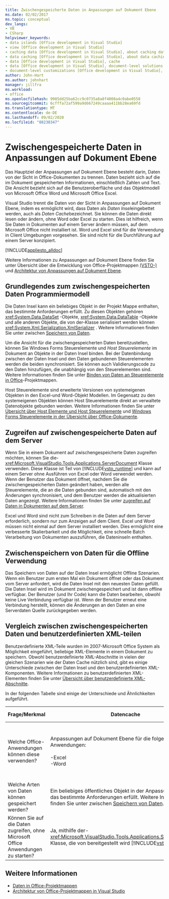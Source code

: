 ```yaml
---
title: Zwischengespeicherte Daten in Anpassungen auf Dokument Ebene
ms.date: 02/02/2017
ms.topic: conceptual
dev_langs:
- VB
- CSharp
helpviewer_keywords:
- data islands [Office development in Visual Studio]
- view [Office development in Visual Studio]
- caching data [Office development in Visual Studio], about caching data
- data caching [Office development in Visual Studio], about data caching
- data [Office development in Visual Studio], cache
- data [Office development in Visual Studio], document-level solutions
- document-level customizations [Office development in Visual Studio], data model
author: John-Hart
ms.author: johnhart
manager: jillfra
ms.workload:
- office
ms.openlocfilehash: 9985dd25ba62cc9c0735a8a8f4008a4c0abe0558
ms.sourcegitcommit: 6cfffa72af599a9d667249caaaa411bb28ea69fd
ms.translationtype: MT
ms.contentlocale: de-DE
ms.lasthandoff: 09/02/2020
ms.locfileid: "88238347"
---
```

# <a name="cached-data-in-document-level-customizations"></a>Zwischengespeicherte Daten in Anpassungen auf Dokument Ebene
  Das Hauptziel der Anpassungen auf Dokument Ebene besteht darin, Daten von der Sicht in Office-Dokumenten zu trennen. Daten bezieht sich auf die im Dokument gespeicherten Informationen, einschließlich Zahlen und Text. Die Ansicht bezieht sich auf die Benutzeroberfläche und das Objektmodell von Microsoft Office Word und Microsoft Office Excel.

 Visual Studio trennt die Daten von der Sicht in Anpassungen auf Dokument Ebene, indem es ermöglicht wird, dass Daten als *Daten Insel*eingebettet werden, auch als *Daten Cache*bezeichnet. Sie können die Daten direkt lesen oder ändern, ohne Word oder Excel zu starten. Dies ist hilfreich, wenn Sie Daten in Dokumenten auf einem Server ändern müssen, auf dem Microsoft Office nicht installiert ist. Word und Excel sind für die Verwendung in Client Umgebungen vorgesehen. Sie sind nicht für die Durchführung auf einem Server konzipiert.

 [!INCLUDE[appliesto_alldoc](../vsto/includes/appliesto-alldoc-md.md)]

 Weitere Informationen zu Anpassungen auf Dokument Ebene finden Sie unter Übersicht über die Entwicklung von Office-Projektmappen [&#40;VSTO-&#41;](../vsto/office-solutions-development-overview-vsto.md) und [Architektur von Anpassungen auf Dokument Ebene](../vsto/architecture-of-document-level-customizations.md).

## <a name="understand-the-cached-data-programming-model"></a>Grundlegendes zum zwischengespeicherten Daten Programmiermodell
 Die Daten Insel kann ein beliebiges Objekt in der Projekt Mappe enthalten, das bestimmte Anforderungen erfüllt. Zu diesen Objekten gehören <xref:System.Data.DataSet> -Objekte, <xref:System.Data.DataTable> -Objekte und alle anderen Objekte, die von der-Klasse serialisiert werden können <xref:System.Xml.Serialization.XmlSerializer> . Weitere Informationen finden Sie unter zwischen [Speichern von Daten](../vsto/caching-data.md).

 Um die Ansicht für die zwischengespeicherten Daten bereitzustellen, können Sie Windows Forms Steuerelemente und *Host Steuerelemente* im Dokument an Objekte in der Daten Insel binden. Bei der Datenbindung zwischen der Daten Insel und den Daten gebundenen Steuerelementen werden die beiden synchronisiert. Sie können auch Validierungscode zu den Daten hinzufügen, die unabhängig von den Steuerelementen sind. Weitere Informationen finden Sie unter [Binden von Daten an Steuerelemente in Office](../vsto/binding-data-to-controls-in-office-solutions.md)-Projektmappen.

 Host Steuerelemente sind erweiterte Versionen von systemeigenen Objekten in den Excel-und Word-Objekt Modellen. Im Gegensatz zu den systemeigenen Objekten können Host Steuerelemente direkt an verwaltete Datenobjekte gebunden werden. Weitere Informationen finden Sie unter [Übersicht über Host Elemente und Host Steuerelemente](../vsto/host-items-and-host-controls-overview.md) und [Windows Forms Steuerelemente in der Übersicht über Office-Dokumente](../vsto/windows-forms-controls-on-office-documents-overview.md).

## <a name="access-cached-data-on-the-server"></a>Zugreifen auf zwischengespeicherte Daten auf dem Server
 Wenn Sie in einem Dokument auf zwischengespeicherte Daten zugreifen möchten, können Sie die- <xref:Microsoft.VisualStudio.Tools.Applications.ServerDocument> Klasse verwenden. Diese Klasse ist Teil von [!INCLUDE[vsto_runtime](../vsto/includes/vsto-runtime-md.md)] und kann auf einem Server ohne Ausführen von Excel oder Word verwendet werden. Wenn der Benutzer das Dokument öffnet, nachdem Sie die zwischengespeicherten Daten geändert haben, werden alle Steuerelemente, die an die Daten gebunden sind, automatisch mit den Änderungen synchronisiert, und dem Benutzer werden die aktualisierten Daten angezeigt. Weitere Informationen finden Sie unter [zugreifen auf Daten in Dokumenten auf dem Server](../vsto/accessing-data-in-documents-on-the-server.md).

 Excel und Word sind nicht zum Schreiben in die Daten auf dem Server erforderlich, sondern nur zum Anzeigen auf dem Client. Excel und Word müssen nicht einmal auf dem Server installiert werden. Dies ermöglicht eine verbesserte Skalierbarkeit und die Möglichkeit, eine schnelle Batch Verarbeitung von Dokumenten auszuführen, die Dateninseln enthalten.

## <a name="data-caching-for-offline-use"></a>Zwischenspeichern von Daten für die Offline Verwendung
 Das Speichern von Daten auf der Daten Insel ermöglicht Offline Szenarien. Wenn ein Benutzer zum ersten Mal ein Dokument öffnet oder das Dokument vom Server anfordert, wird die Daten Insel mit den neuesten Daten gefüllt. Die Daten Insel wird im Dokument zwischengespeichert und ist dann offline verfügbar. Der Benutzer (und Ihr Code) kann die Daten bearbeiten, obwohl keine Live Verbindung verfügbar ist. Wenn der Benutzer erneut eine Verbindung herstellt, können die Änderungen an den Daten an eine Serverdaten Quelle zurückgegeben werden.

## <a name="cached-data-and-custom-xml-parts-compared"></a>Vergleich zwischen zwischengespeicherten Daten und benutzerdefinierten XML-teilen
 Benutzerdefinierte XML-Teile wurden im 2007-Microsoft Office System als Möglichkeit eingeführt, beliebige XML-Elemente in einem Dokument zu speichern. Obwohl benutzerdefinierte XML-Abschnitte in vielen der gleichen Szenarien wie der Daten Cache nützlich sind, gibt es einige Unterschiede zwischen der Daten Insel und den benutzerdefinierten XML-Komponenten. Weitere Informationen zu benutzerdefinierten XML-Elementen finden Sie unter [Übersicht über benutzerdefinierte XML-Abschnitte](../vsto/custom-xml-parts-overview.md).

 In der folgenden Tabelle sind einige der Unterschiede und Ähnlichkeiten aufgeführt.

|Frage/Merkmal|Datencache|Benutzerdefinierte XML-Elemente|
|-|----------------|----------------------|
|Welche Office-Anwendungen können diese verwenden?|Anpassungen auf Dokument Ebene für die folgenden Anwendungen:<br /><br /> -Excel<br />-Word|Lösungen auf Dokument-und Anwendungsebene für die folgenden Anwendungen:<br /><br /> -Excel<br />-PowerPoint<br />-Word|
|Welche Arten von Daten können gespeichert werden?|Ein beliebiges öffentliches Objekt in der Anpassungsassembly, das bestimmte Anforderungen erfüllt. Weitere Informationen finden Sie unter zwischen [Speichern von Daten](../vsto/caching-data.md).|Beliebige XML-Daten.|
|Können Sie auf die Daten zugreifen, ohne Microsoft Office Anwendungen zu starten?|Ja, mithilfe der- <xref:Microsoft.VisualStudio.Tools.Applications.ServerDocument> Klasse, die von bereitgestellt wird [!INCLUDE[vsto_runtime](../vsto/includes/vsto-runtime-md.md)] .|Ja, mithilfe von Klassen im- <xref:System.IO.Packaging> Namespace oder mit dem Open XML-Format-SDK.|

## <a name="see-also"></a>Weitere Informationen
- [Daten in Office-Projektmappen](../vsto/data-in-office-solutions.md)
- [Architektur von Office-Projektmappen in Visual Studio](../vsto/architecture-of-office-solutions-in-visual-studio.md)
